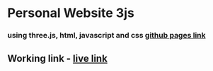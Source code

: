 # Personal Website 3js
###  using three.js, html, javascript and css [github pages link](https://r97draco.github.io/Personal-Website-3js/)

## Working link - [live link](http://www2.cs.uregina.ca/~jse553/res/)
